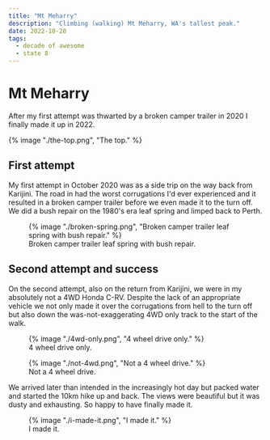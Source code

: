 ```yaml
---
title: "Mt Meharry"
description: "Climbing (walking) Mt Meharry, WA's tallest peak."
date: 2022-10-28
tags: 
  - decade of awesome
  - state 8
---
```


# Mt Meharry

After my first attempt was thwarted by a broken camper trailer in 2020 I finally made it up in 2022.

{% image "./the-top.png", "The top." %}

## First attempt

My first attempt in October 2020 was as a side trip on the way back from Karijini. The road in had the worst corrugations I'd ever experienced and it resulted in a broken camper trailer before we even made it to the turn off. We did a bush repair on the 1980's era leaf spring and limped back to Perth.

<figure>
		{% image "./broken-spring.png", "Broken camper trailer leaf spring with bush repair." %}
		<figcaption>Broken camper trailer leaf spring with bush repair.</figcaption>
</figure>

## Second attempt and success

On the second attempt, also on the return from Karijini, we were in my absolutely not a 4WD Honda C-RV. Despite the lack of an appropriate vehicle we not only made it over the corrugations from hell to the turn off but also down the was-not-exaggerating 4WD only track to the start of the walk.

<figure>
		{% image "./4wd-only.png", "4 wheel drive only." %}
		<figcaption>4 wheel drive only.</figcaption>
</figure>

<figure>
		{% image "./not-4wd.png", "Not a 4 wheel drive." %}
		<figcaption>Not a 4 wheel drive.</figcaption>
</figure>

We arrived later than intended in the increasingly hot day but packed water and started the 10km hike up and back. The views were beautiful but it was dusty and exhausting. So happy to have finally made it.

<figure>
		{% image "./i-made-it.png", "I made it." %}
		<figcaption>I made it.</figcaption>
</figure>

